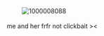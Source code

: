 　　⠀　![1000008088](https://github.com/user-attachments/assets/db08b4c6-e9c5-457b-8f2b-2694749a3113)

　 me and her frfr not clickbait
            ><
